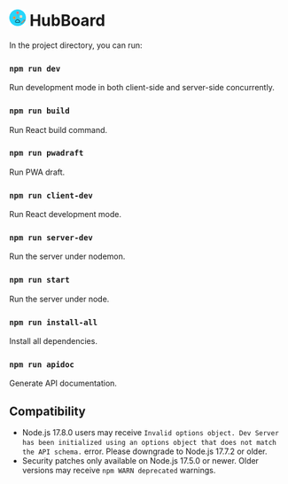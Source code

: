 # <img src="https://raw.githubusercontent.com/hotomho/CSCI3100Project_HubBoard/main/client/src/image/HubBoard.svg" width="30" height="30" alt="HubBoard" title="HubBoard"> HubBoard

In the project directory, you can run:

### `npm run dev`
Run development mode in both client-side and server-side concurrently.

### `npm run build`
Run React build command.

### `npm run pwadraft`
Run PWA draft.

### `npm run client-dev`
Run React development mode.

### `npm run server-dev`
Run the server under nodemon.

### `npm run start` 
Run the server under node.

### `npm run install-all`
Install all dependencies.

### `npm run apidoc`
Generate API documentation.

## Compatibility
- Node.js 17.8.0 users may receive `Invalid options object. Dev Server has been initialized using an options object that does not match the API schema.` error. Please downgrade to Node.js 17.7.2 or older.
- Security patches only available on Node.js 17.5.0 or newer. Older versions may receive `npm WARN deprecated` warnings.
